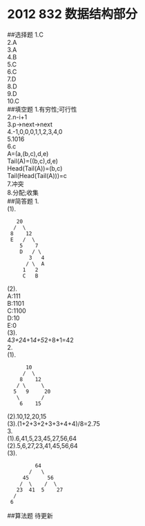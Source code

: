 # 2012 832 数据结构部分
##选择题
1.C  
2.A  
3.A  
4.B  
5.C  
6.C  
7.D  
8.D  
9.D  
10.C  
##填空题
1.有穷性;可行性  
2.n-i+1  
3.p->next->next  
4.-1,0,0,0,1,1,2,3,4,0  
5.1016  
6.c  
A=(a,(b,c),d,e)  
Tail(A)=((b,c),d,e)  
Head(Tail(A))=(b,c)  
Tail(Head(Tail(A)))=c  
7.冲突  
8.分配;收集  
##简答题
1.  
(1).  
```
   20
  /  \
 8    12
 E   /  \
    5    7
    D   / \
       3   4
      / \  A
     1   2
     C   B
```
(2).  
A:111  
B:1101  
C:1100  
D:10  
E:0  
(3).  
4*3+2*4+1*4+5*2+8*1=42  
2.  
(1).  
```
      10
     /  \
    8    12
   / \     \
  5   9     20
   \       /
    6    15
```
(2).10,12,20,15  
(3).(1+2+3+2+3+3+4+4)/8=2.75  
3.  
(1).6,41,5,23,45,27,56,64  
(2).5,6,27,23,41,45,56,64  
(3).  
```
         64
       /   \
     45      56
    /  \    /  \
   23  41  5    27
  /
 6  
```
##算法题
待更新
